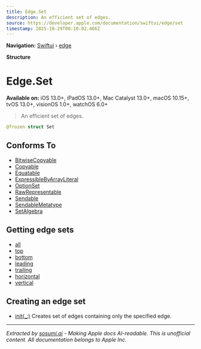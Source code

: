 ```yaml
---
title: Edge.Set
description: An efficient set of edges.
source: https://developer.apple.com/documentation/swiftui/edge/set
timestamp: 2025-10-29T00:10:02.466Z
---
```


**Navigation:** [Swiftui](/documentation/swiftui) › [edge](/documentation/swiftui/edge)

**Structure**

# Edge.Set

**Available on:** iOS 13.0+, iPadOS 13.0+, Mac Catalyst 13.0+, macOS 10.15+, tvOS 13.0+, visionOS 1.0+, watchOS 6.0+

> An efficient set of edges.

```swift
@frozen struct Set
```

## Conforms To

- [BitwiseCopyable](/documentation/Swift/BitwiseCopyable)
- [Copyable](/documentation/Swift/Copyable)
- [Equatable](/documentation/Swift/Equatable)
- [ExpressibleByArrayLiteral](/documentation/Swift/ExpressibleByArrayLiteral)
- [OptionSet](/documentation/Swift/OptionSet)
- [RawRepresentable](/documentation/Swift/RawRepresentable)
- [Sendable](/documentation/Swift/Sendable)
- [SendableMetatype](/documentation/Swift/SendableMetatype)
- [SetAlgebra](/documentation/Swift/SetAlgebra)

## Getting edge sets

- [all](/documentation/swiftui/edge/set/all)
- [top](/documentation/swiftui/edge/set/top)
- [bottom](/documentation/swiftui/edge/set/bottom)
- [leading](/documentation/swiftui/edge/set/leading)
- [trailing](/documentation/swiftui/edge/set/trailing)
- [horizontal](/documentation/swiftui/edge/set/horizontal)
- [vertical](/documentation/swiftui/edge/set/vertical)

## Creating an edge set

- [init(_:)](/documentation/swiftui/edge/set/init(_:)) Creates set of edges containing only the specified edge.

---

*Extracted by [sosumi.ai](https://sosumi.ai) - Making Apple docs AI-readable.*
*This is unofficial content. All documentation belongs to Apple Inc.*
